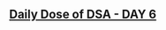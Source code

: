 <h2><a href="https://legolas12.hashnode.dev/daily-dose-of-dsa-day-6"> Daily Dose of DSA - DAY 6</a>

